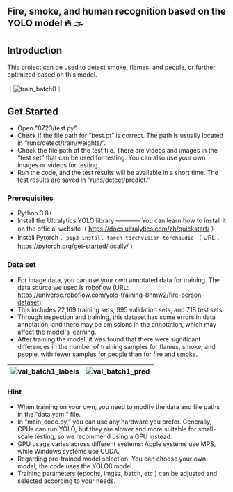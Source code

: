 ## Fire, smoke, and human recognition based on the YOLO model 🔥 🌫️

## Introduction
This project can be used to detect smoke, flames, and people, or further optimized based on this model.

｜![train_batch0](https://github.com/user-attachments/assets/6a16bd4e-f9cd-4b45-8f88-4e231f4f29cf)｜

## Get Started
- Open "0723/test.py"
- Check if the file path for “best.pt” is correct. The path is usually located in “runs/detect/train/weights/”.
- Check the file path of the test file. There are videos and images in the “test set” that can be used for testing. You can also use your own images or videos for testing.
- Run the code, and the test results will be available in a short time. The test results are saved in “runs/detect/predict.”

### Prerequisites
- Python 3.8+
- Install the Ultralytics YOLO library ———— You can learn how to install it on the official website（ https://docs.ultralytics.com/zh/quickstart/ ）
- Install Pytorch： ```pip3 install torch torchvision torchaudio``` （ URL：https://pytorch.org/get-started/locally/ ）
  
### Data set
- For image data, you can use your own annotated data for training. The data source we used is roboflow (URL: https://universe.roboflow.com/yolo-training-8hmw2/fire-person-dataset).
- This includes 22,169 training sets, 995 validation sets, and 718 test sets.
- Through inspection and training, this dataset has some errors in data annotation, and there may be omissions in the annotation, which may affect the model's learning.
- After training the model, it was found that there were significant differences in the number of training samples for flames, smoke, and people, with fewer samples for people than for fire and smoke.

|![val_batch1_labels](https://github.com/user-attachments/assets/71546def-b7b2-437a-a036-12227296d90a) | ![val_batch1_pred](https://github.com/user-attachments/assets/85a4c49b-5969-4934-9dec-478662555a18)|
|-----------------------------|-----------------------------|


### Hint
- When training on your own, you need to modify the data and file paths in the “data.yaml” file.
- In “main_code.py,” you can use any hardware you prefer. Generally, CPUs can run YOLO, but they are slower and more suitable for small-scale testing, so we recommend using a GPU instead.
- GPU usage varies across different systems: Apple systems use MPS, while Windows systems use CUDA.
- Regarding pre-trained model selection: You can choose your own model; the code uses the YOLO8 model.
- Training parameters (epochs, imgsz, batch, etc.) can be adjusted and selected according to your needs.
